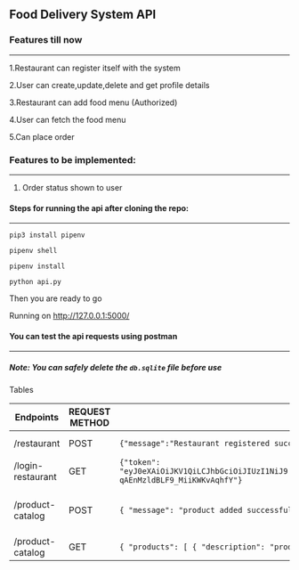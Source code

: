 ## Food Delivery System API

### Features till now

---

1.Restaurant can register itself with the system

2.User can create,update,delete and get profile details

3.Restaurant can add food menu (Authorized)

4.User can fetch the food menu

5.Can place order



### Features to be implemented:

---

1. Order status shown to user
#### Steps for running the api after cloning the repo:

---
```pip3 install pipenv```

```pipenv shell  ```

```pipenv install```

``python api.py``

Then you are ready to go

Running on http://127.0.0.1:5000/ 

#### You can test the api requests using postman

---

##### Note: You can safely delete the ```db.sqlite``` file before use

Tables

|Endpoints|REQUEST METHOD|Response|Payload|Headers
|---|---|---|---|---|
|/restaurant|POST|```{"message":"Restaurant registered successfully"}```|```{"name":"Restaurant name",password:"12345","seller":true}```| no Headers required
|/login-restaurant|GET|```{"token": "eyJ0eXAiOiJKV1QiLCJhbGciOiJIUzI1NiJ9.eyJwdWJsaWNfaWQiOiIxYjZhMzI2ZC05NjJhLTQ4OGMtODQ2Ni0xYmU0NDUyZmVjOWYiLCJleHAiOjE2MTA2NDM0NjB9.MQoJfSxFbWweAWkfK-qAEnMzldBLF9_MiiKWKvAqhfY"}```|```{"name":"Restaurant name",password:"12345"}```|| Authorization-Basic-Authorization
|/product-catalog|POST|```{ "message": "product added successfully"}```|```{"title":"product title","description":"product desc","price":200,"status":true}```|x-access-token:response returned from above request
|/product-catalog|GET|```{ "products": [ { "description": "product desc", "id": 1, "price": 200, "restaurant_id": 1, "status": true, "title": "product title" } ] }```|no payload| no Headers 







